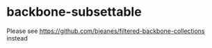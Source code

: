 backbone-subsettable
====================

Please see https://github.com/bjeanes/filtered-backbone-collections instead
